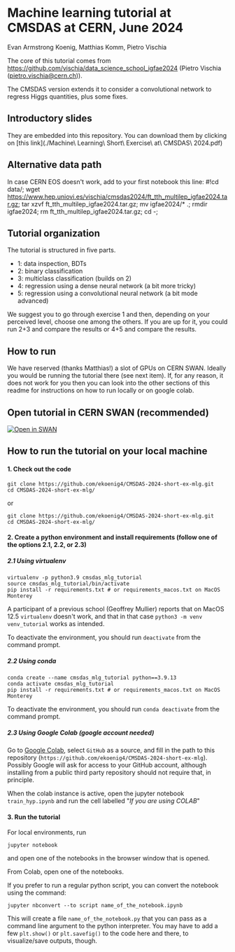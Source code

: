 # Machine learning tutorial at CMSDAS at CERN, June 2024

Evan Armstrong Koenig, Matthias Komm, Pietro Vischia

The core of this tutorial comes from https://github.com/vischia/data_science_school_igfae2024 (Pietro Vischia (pietro.vischia@cern.ch)).

The CMSDAS version extends it to consider a convolutional network to regress Higgs quantities, plus some fixes.

## Introductory slides

They are embedded into this repository. You can download them by clicking on [this link](./Machine\ Learning\ Short\ Exercise\ at\ CMSDAS\ 2024.pdf)

## Alternative data path

In case CERN EOS doesn't work, add to your first notebook this line:
<verbatim>
#!cd data/; wget https://www.hep.uniovi.es/vischia/cmsdas2024/ft_tth_multilep_igfae2024.tar.gz; tar xzvf ft_tth_multilep_igfae2024.tar.gz; mv igfae2024/* .; rmdir igfae2024; rm ft_tth_multilep_igfae2024.tar.gz; cd -;
</verbatim>

## Tutorial organization

The tutorial is structured in five parts.

- 1: data inspection, BDTs
- 2: binary classification
- 3: multiclass classification (builds on 2)
- 4: regression using a dense neural network (a bit more tricky)
- 5: regression using a convolutional neural network (a bit mode advanced)

We suggest you to go through exercise 1 and then, depending on your perceived level, choose one among the others. If you are up for it, you could run 2+3 and compare the results or 4+5 and compare the results.


## How to run

We have reserved (thanks Matthias!) a slot of GPUs on CERN SWAN. Ideally you would be running the tutorial there (see next item). If, for any reason, it does not work for you then you can look into the other sections of this readme for instructions on how to run locally or on google colab.

## Open tutorial in CERN SWAN (recommended)

[![Open in SWAN](https://swanserver.web.cern.ch/swanserver/images/badge_swan_white_150.png)](https://cern.ch/swanserver/cgi-bin/go?projurl=https://gitlab.cern.ch/cmsdas-cern-2024/short-ex-mlg.git)


## How to run the tutorial on your local machine

#### 1. Check out the code
```
git clone https://github.com/ekoenig4/CMSDAS-2024-short-ex-mlg.git
cd CMSDAS-2024-short-ex-mlg/
```
or
```
git clone https://github.com/ekoenig4/CMSDAS-2024-short-ex-mlg.git
cd CMSDAS-2024-short-ex-mlg/
```

#### 2. Create a python environment and install requirements (follow one of the options 2.1, 2.2, or 2.3)

##### 2.1 Using virtualenv

```
virtualenv -p python3.9 cmsdas_mlg_tutorial
source cmsdas_mlg_tutorial/bin/activate
pip install -r requirements.txt # or requirements_macos.txt on MacOS Monterey
```

A participant of a previous school (Geoffrey Mullier) reports that on MacOS 12.5 `virtualenv` doesn't work, and that in that case `python3 -m venv venv_tutorial` works as intended.

To deactivate the environment, you should run `deactivate` from the command prompt.

##### 2.2 Using conda

```
conda create --name cmsdas_mlg_tutorial python==3.9.13
conda activate cmsdas_mlg_tutorial
pip install -r requirements.txt # or requirements_macos.txt on MacOS Monterey
```

To deactivate the environment, you should run `conda deactivate` from the command prompt.


##### 2.3 Using Google Colab (google account needed)

Go to [Google Colab](https://colab.research.google.com/), select `GitHub` as a source, and fill in the path to this repository (`https://github.com/ekoenig4/CMSDAS-2024-short-ex-mlg`). Possibly Google will ask for access to your GitHub account, although installing from a public third party repository should not require that, in principle.

When the colab instance is active, open the jupyter notebook `train_hyp.ipynb` and run the cell labelled "*If you are using COLAB*"


#### 3. Run the tutorial

For local environments, run

```
jupyter notebook
```

and open one of the notebooks in the browser window that is opened.

From Colab, open one of the notebooks.

If you prefer to run a regular python script, you can convert the notebook using the command:

```
jupyter nbconvert --to script name_of_the_notebook.ipynb
```

This will create a file `name_of_the_notebook.py` that you can pass as a command line argument to the python interpreter.
You may have to add a few `plt.show()` or `plt.savefig()` to the code here and there, to visualize/save outputs, though.
